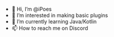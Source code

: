 - 👋 Hi, I’m @iPoes
- 👀 I’m interested in making basic plugins
- 🌱 I’m currently learning Java/Kotlin
- 📫 How to reach me on Discord

<!---
iPoes/iPoes is a ✨ special ✨ repository because its `README.md` (this file) appears on your GitHub profile.
You can click the Preview link to take a look at your changes.
--->
